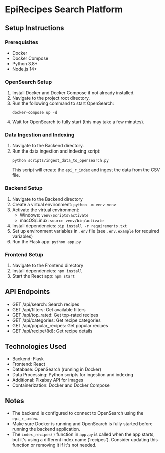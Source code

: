# EpiRecipes Search Platform

## Setup Instructions

### Prerequisites
- Docker
- Docker Compose
- Python 3.8+
- Node.js 14+

### OpenSearch Setup
1. Install Docker and Docker Compose if not already installed.
2. Navigate to the project root directory.
3. Run the following command to start OpenSearch:
   ```
   docker-compose up -d
   ```
4. Wait for OpenSearch to fully start (this may take a few minutes).

### Data Ingestion and Indexing
1. Navigate to the Backend directory.
2. Run the data ingestion and indexing script:
   ```
   python scripts/ingest_data_to_opensearch.py
   ```
   This script will create the `epi_r_index` and ingest the data from the CSV file.

### Backend Setup
1. Navigate to the Backend directory
2. Create a virtual environment: `python -m venv venv`
3. Activate the virtual environment:
   - Windows: `venv\Scripts\activate`
   - macOS/Linux: `source venv/bin/activate`
4. Install dependencies: `pip install -r requirements.txt`
5. Set up environment variables in `.env` file (see `.env.example` for required variables)
6. Run the Flask app: `python app.py`

### Frontend Setup
1. Navigate to the Frontend directory
2. Install dependencies: `npm install`
3. Start the React app: `npm start`

## API Endpoints
- GET /api/search: Search recipes
- GET /api/filters: Get available filters
- GET /api/top_rated: Get top-rated recipes
- GET /api/categories: Get recipe categories
- GET /api/popular_recipes: Get popular recipes
- GET /api/recipe/{id}: Get recipe details

## Technologies Used
- Backend: Flask
- Frontend: React
- Database: OpenSearch (running in Docker)
- Data Processing: Python scripts for ingestion and indexing
- Additional: Pixabay API for images
- Containerization: Docker and Docker Compose

## Notes
- The backend is configured to connect to OpenSearch using the `epi_r_index`.
- Make sure Docker is running and OpenSearch is fully started before running the backend application.
- The `index_recipes()` function in `app.py` is called when the app starts, but it's using a different index name ('recipes'). Consider updating this function or removing it if it's not needed.
